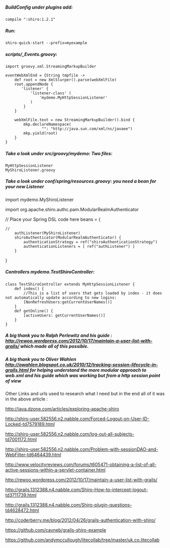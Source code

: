 ##### BuildConfig under plugins add: 
```
compile ":shiro:1.2.1"
```


##### Run:
```
shiro-quick-start --prefix=myexample
```


##### scripts/_Events.groovy:
```
import groovy.xml.StreamingMarkupBuilder

eventWebXmlEnd = {String tmpfile ->
    def root = new XmlSlurper().parse(webXmlFile)
    root.appendNode {
       'listener' {
		   'listener-class' (
			   'mydemo.MyHttpSessionListener'
		   )
        }
    }

    webXmlFile.text = new StreamingMarkupBuilder().bind {
        mkp.declareNamespace(
                "": "http://java.sun.com/xml/ns/javaee")
        mkp.yield(root)
    }
}
```

##### Take a look under src/groovy/mydemo: Two files:
```
MyHttpSessionListener 
MyShiroListener.groovy
```

##### Take a look under conf/spring/resources.groovy: you need a bean for your new Listener


import mydemo.MyShiroListener

import org.apache.shiro.authc.pam.ModularRealmAuthenticator

// Place your Spring DSL code here
beans = {
	
	//	
		authListener(MyShiroListener)
		shiroAuthenticator(ModularRealmAuthenticator) {
			authenticationStrategy = ref("shiroAuthenticationStrategy")
			authenticationListeners = [ ref("authListener") ]
		}
	
}





##### Controllers mydemo.TestShiroController:
```
class TestShiroController extends MyHttpSessionListener {
    def index() {
		//This is a list of users that gets loaded by index - it does not automatically update according to new logins:	
		[NonRefreshUsers:getCurrentUserNames()]
	}
	def getOnline() { 
		[activeUsers: getCurrentUserNames()]
	}
}
```


##### A big thank you to Ralph Perlewitz and his guide : http://rewoo.wordpress.com/2012/10/17/maintain-a-user-list-with-grails/ which made all of this possible.



##### A big thank you to Oliver Wahlen  http://owahlen.blogspot.co.uk/2010/12/tracking-session-lifecycle-in-grails.html for helping understand the more modular approach to web.xml and his guide which was working but from a http session point of view 


Other Links and urls used to research what I need but in the end all of it was in the above article :

http://java.dzone.com/articles/exploring-apache-shiro

http://shiro-user.582556.n2.nabble.com/Forced-Logout-on-User-ID-Locked-td7579189.html

http://shiro-user.582556.n2.nabble.com/log-out-all-subjects-td7001172.html

http://shiro-user.582556.n2.nabble.com/Problem-with-sessionDAO-and-WebFilter-td6464439.html

http://www.velocityreviews.com/forums/t605471-obtaining-a-list-of-all-active-sessions-within-a-servlet-container.html






http://rewoo.wordpress.com/2012/10/17/maintain-a-user-list-with-grails/

http://grails.1312388.n4.nabble.com/Shiro-How-to-intercept-logout-td3711739.html

http://grails.1312388.n4.nabble.com/Shiro-plugin-questions-td4628472.html


http://coderberry.me/blog/2012/04/26/grails-authentication-with-shiro/

https://github.com/cavneb/grails-shiro-example


https://github.com/andymccullough/litecollab/tree/master/uk.co.litecollab






